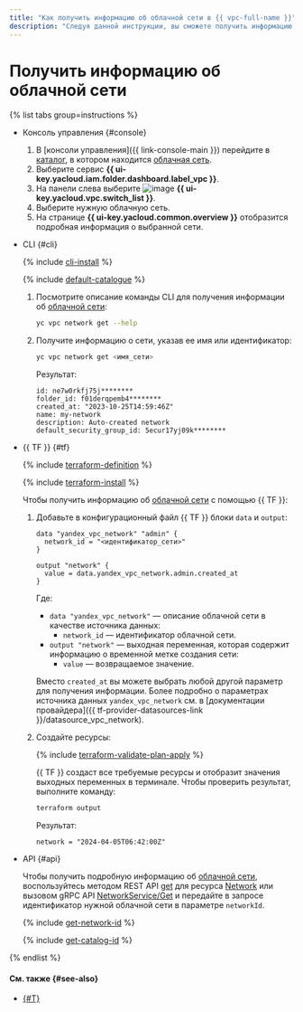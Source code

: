 ```yaml
---
title: "Как получить информацию об облачной сети в {{ vpc-full-name }}"
description: "Следуя данной инструкции, вы сможете получить информацию об облачной сети."
---
```


# Получить информацию об облачной сети

{% list tabs group=instructions %}

- Консоль управления {#console}

  1. В [консоли управления]({{ link-console-main }}) перейдите в [каталог](../../resource-manager/concepts/resources-hierarchy.md#folder), в котором находится [облачная сеть](../concepts/network.md#network).
  1. Выберите сервис **{{ ui-key.yacloud.iam.folder.dashboard.label_vpc }}**.
  1. На панели слева выберите ![image](../../_assets/console-icons/timestamps.svg) **{{ ui-key.yacloud.vpc.switch_list }}**.
  1. Выберите нужную облачную сеть.
  1. На странице **{{ ui-key.yacloud.common.overview }}** отобразится подробная информация о выбранной сети.

- CLI {#cli}

  {% include [cli-install](../../_includes/cli-install.md) %}

  {% include [default-catalogue](../../_includes/default-catalogue.md) %}

  1. Посмотрите описание команды CLI для получения информации об [облачной сети](../concepts/network.md#network):

      ```bash
      yc vpc network get --help
      ```

  1. Получите информацию о сети, указав ее имя или идентификатор:

      ```bash
      yc vpc network get <имя_сети>
      ```

      Результат:

      ```text
      id: ne7w0rkfj75j********
      folder_id: f01derqpemb4********
      created_at: "2023-10-25T14:59:46Z"
      name: my-network
      description: Auto-created network
      default_security_group_id: 5ecur17yj09k********
      ```

- {{ TF }} {#tf}

  {% include [terraform-definition](../../_tutorials/_tutorials_includes/terraform-definition.md) %}

  {% include [terraform-install](../../_includes/terraform-install.md) %}

  Чтобы получить информацию об [облачной сети](../concepts/network.md#network) с помощью {{ TF }}:
  1. Добавьте в конфигурационный файл {{ TF }} блоки `data` и `output`:

     ```hcl
     data "yandex_vpc_network" "admin" {
       network_id = "<идентификатор_сети>"
     }

     output "network" {
       value = data.yandex_vpc_network.admin.created_at
     }
     ```

     Где:
     * `data "yandex_vpc_network"` — описание облачной сети в качестве источника данных:
       * `network_id` — идентификатор облачной сети.
     * `output "network"` — выходная переменная, которая содержит информацию о временной метке создания сети:
       * `value` — возвращаемое значение.

     Вместо `created_at` вы можете выбрать любой другой параметр для получения информации. Более подробно о параметрах источника данных `yandex_vpc_network` см. в [документации провайдера]({{ tf-provider-datasources-link }}/datasource_vpc_network).
  1. Создайте ресурсы:

     {% include [terraform-validate-plan-apply](../../_tutorials/_tutorials_includes/terraform-validate-plan-apply.md) %}

     {{ TF }} создаст все требуемые ресурсы и отобразит значения выходных переменных в терминале. Чтобы проверить результат, выполните команду:

     ```bash
     terraform output
     ```

     Результат:

     ```text
     network = "2024-04-05T06:42:00Z"
     ```

- API {#api}

  Чтобы получить подробную информацию об [облачной сети](../concepts/network.md#network), воспользуйтесь методом REST API [get](../api-ref/Network/get.md) для ресурса [Network](../api-ref/Network/index.md) или вызовом gRPC API [NetworkService/Get](../api-ref/grpc/network_service.md#Get) и передайте в запросе идентификатор нужной облачной сети в параметре `networkId`.

  {% include [get-network-id](../../_includes/vpc/get-network-id.md) %}

  {% include [get-catalog-id](../../_includes/get-catalog-id.md) %}


{% endlist %}

#### См. также {#see-also}

* [{#T}](subnet-get-info.md)